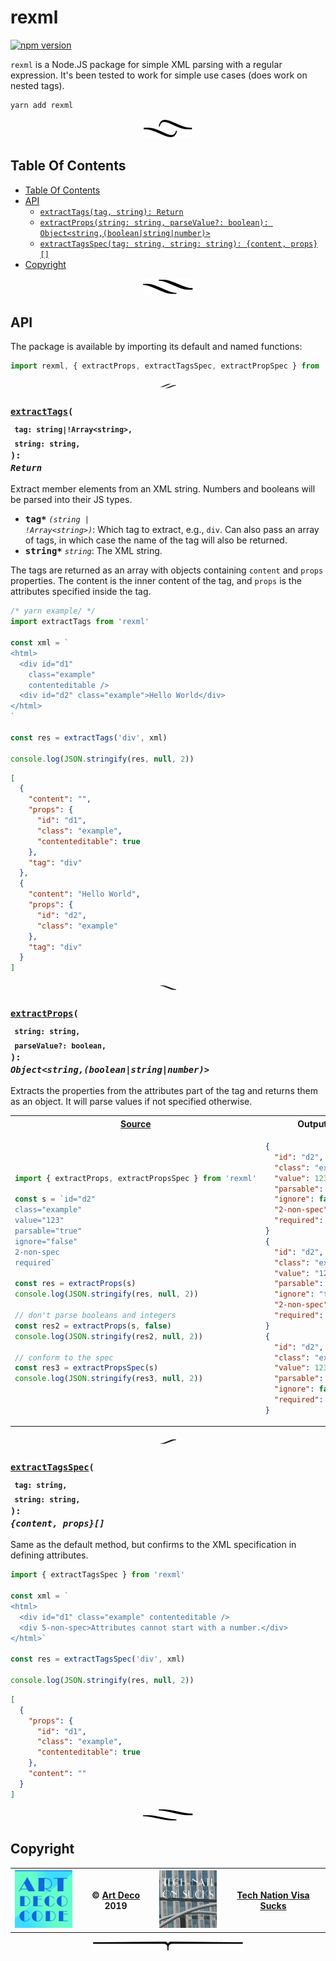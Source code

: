 # rexml

[![npm version](https://badge.fury.io/js/rexml.svg)](https://npmjs.org/package/rexml)

`rexml` is a Node.JS package for simple XML parsing with a regular expression. It's been tested to work for simple use cases (does work on nested tags).

```sh
yarn add rexml
```

<p align="center"><a href="#table-of-contents">
  <img src="/.documentary/section-breaks/0.svg?sanitize=true">
</a></p>

## Table Of Contents

- [Table Of Contents](#table-of-contents)
- [API](#api)
  * [`extractTags(tag, string): Return`](#extracttagstag-stringarraystringstring-string-return)
  * [`extractProps(string: string, parseValue?: boolean): Object<string,(boolean|string|number)>`](#extractpropsstring-stringparsevalue-boolean-objectstringbooleanstringnumber)
  * [`extractTagsSpec(tag: string, string: string): {content, props}[]`](#extracttagsspectag-stringstring-string-content-props)
- [Copyright](#copyright)

<p align="center"><a href="#table-of-contents">
  <img src="/.documentary/section-breaks/1.svg?sanitize=true">
</a></p>

## API

The package is available by importing its default and named functions:

```js
import rexml, { extractProps, extractTagsSpec, extractPropSpec } from 'rexml'
```

<p align="center"><a href="#table-of-contents">
  <img src="/.documentary/section-breaks/2.svg?sanitize=true" width="25">
</a></p>

### <code><ins>extractTags</ins>(</code><sub><br/>&nbsp;&nbsp;`tag: string|!Array<string>,`<br/>&nbsp;&nbsp;`string: string,`<br/></sub><code>): <i>Return</i></code>
Extract member elements from an XML string. Numbers and booleans will be parsed into their JS types.

 - <kbd><strong>tag*</strong></kbd> <em><code>(string \| !Array&lt;string&gt;)</code></em>: Which tag to extract, e.g., `div`. Can also pass an array of tags, in which case the name of the tag will also be returned.
 - <kbd><strong>string*</strong></kbd> <em>`string`</em>: The XML string.

The tags are returned as an array with objects containing `content` and `props` properties. The content is the inner content of the tag, and `props` is the attributes specified inside the tag.

```js
/* yarn example/ */
import extractTags from 'rexml'

const xml = `
<html>
  <div id="d1"
    class="example"
    contenteditable />
  <div id="d2" class="example">Hello World</div>
</html>
`

const res = extractTags('div', xml)

console.log(JSON.stringify(res, null, 2))
```
```json
[
  {
    "content": "",
    "props": {
      "id": "d1",
      "class": "example",
      "contenteditable": true
    },
    "tag": "div"
  },
  {
    "content": "Hello World",
    "props": {
      "id": "d2",
      "class": "example"
    },
    "tag": "div"
  }
]
```

<p align="center"><a href="#table-of-contents">
  <img src="/.documentary/section-breaks/3.svg?sanitize=true" width="25">
</a></p>

### <code><ins>extractProps</ins>(</code><sub><br/>&nbsp;&nbsp;`string: string,`<br/>&nbsp;&nbsp;`parseValue?: boolean,`<br/></sub><code>): <i>Object<string,(boolean|string|number)></i></code>

Extracts the properties from the attributes part of the tag and returns them as an object. It will parse values if not specified otherwise.

<table>
<tr><th><a href="example/extract-props.js">Source</a></th><th>Output</th></tr>
<tr><td>

```js
import { extractProps, extractPropsSpec } from 'rexml'

const s = `id="d2"
class="example"
value="123"
parsable="true"
ignore="false"
2-non-spec
required`

const res = extractProps(s)
console.log(JSON.stringify(res, null, 2))

// don't parse booleans and integers
const res2 = extractProps(s, false)
console.log(JSON.stringify(res2, null, 2))

// conform to the spec
const res3 = extractPropsSpec(s)
console.log(JSON.stringify(res3, null, 2))
```
</td>
<td>

```json
{
  "id": "d2",
  "class": "example",
  "value": 123,
  "parsable": true,
  "ignore": false,
  "2-non-spec": true,
  "required": true
}
{
  "id": "d2",
  "class": "example",
  "value": "123",
  "parsable": "true",
  "ignore": "false",
  "2-non-spec": true,
  "required": true
}
{
  "id": "d2",
  "class": "example",
  "value": 123,
  "parsable": true,
  "ignore": false,
  "required": true
}
```
</td></tr>
</table>

<p align="center"><a href="#table-of-contents">
  <img src="/.documentary/section-breaks/4.svg?sanitize=true" width="25">
</a></p>

### <code><ins>extractTagsSpec</ins>(</code><sub><br/>&nbsp;&nbsp;`tag: string,`<br/>&nbsp;&nbsp;`string: string,`<br/></sub><code>): <i>{content, props}[]</i></code>

Same as the default method, but confirms to the XML specification in defining attributes.

```javascript
import { extractTagsSpec } from 'rexml'

const xml = `
<html>
  <div id="d1" class="example" contenteditable />
  <div 5-non-spec>Attributes cannot start with a number.</div>
</html>`

const res = extractTagsSpec('div', xml)

console.log(JSON.stringify(res, null, 2))
```
```json
[
  {
    "props": {
      "id": "d1",
      "class": "example",
      "contenteditable": true
    },
    "content": ""
  }
]
```

<p align="center"><a href="#table-of-contents">
  <img src="/.documentary/section-breaks/5.svg?sanitize=true">
</a></p>

## Copyright

<table>
  <tr>
    <th>
      <a href="https://artd.eco">
        <img width="100" src="https://raw.githubusercontent.com/wrote/wrote/master/images/artdeco.png"
          alt="Art Deco">
      </a>
    </th>
    <th>© <a href="https://artd.eco">Art Deco</a>   2019</th>
    <th>
      <a href="https://www.technation.sucks" title="Tech Nation Visa">
        <img width="100" src="https://raw.githubusercontent.com/idiocc/cookies/master/wiki/arch4.jpg"
          alt="Tech Nation Visa">
      </a>
    </th>
    <th><a href="https://www.technation.sucks">Tech Nation Visa Sucks</a></th>
  </tr>
</table>

<p align="center"><a href="#table-of-contents">
  <img src="/.documentary/section-breaks/-1.svg?sanitize=true">
</a></p>